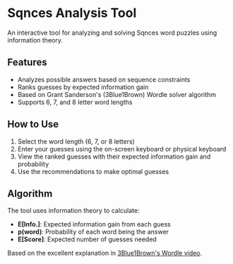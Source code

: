 # Sqnces Analysis Tool

An interactive tool for analyzing and solving Sqnces word puzzles using information theory.

## Features

- Analyzes possible answers based on sequence constraints
- Ranks guesses by expected information gain
- Based on Grant Sanderson's (3Blue1Brown) Wordle solver algorithm
- Supports 6, 7, and 8 letter word lengths

## How to Use

1. Select the word length (6, 7, or 8 letters)
2. Enter your guesses using the on-screen keyboard or physical keyboard
3. View the ranked guesses with their expected information gain and probability
4. Use the recommendations to make optimal guesses

## Algorithm

The tool uses information theory to calculate:
- **E[Info.]**: Expected information gain from each guess
- **p(word)**: Probability of each word being the answer
- **E[Score]**: Expected number of guesses needed

Based on the excellent explanation in [3Blue1Brown's Wordle video](https://www.youtube.com/watch?v=v68zYyaEmEA).